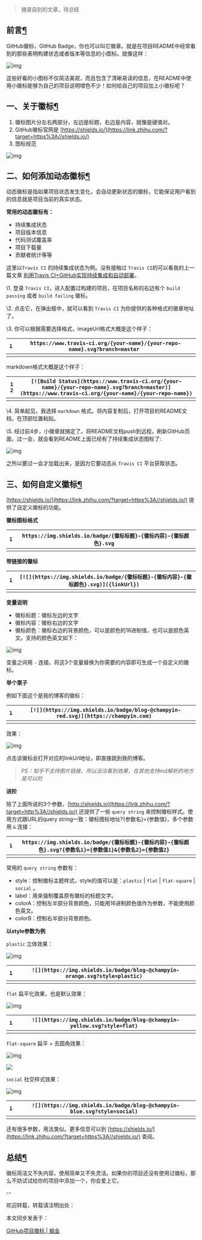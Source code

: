 > 摘录自别的文章，待总结

## 前言[¶](https://docs.dancehole.cn/Common/开发-通用知识/Git/git徽标/#_1)

GitHub徽标，GitHub Badge，你也可以叫它徽章。就是在项目README中经常看到的那些表明构建状态或者版本等信息的小图标。就像这样：

![img](https://docs.dancehole.cn/Common/%E5%BC%80%E5%8F%91-%E9%80%9A%E7%94%A8%E7%9F%A5%E8%AF%86/Git/git%E5%BE%BD%E6%A0%87/git%E5%BE%BD%E6%A0%87.assets/v2-0712b8aaa26b4fbd5ba7750151d1b72a_b.jpeg)

这些好看的小图标不仅简洁美观，而且包含了清晰易读的信息，在README中使用小徽标能够为自己的项目说明增色不少！如何给自己的项目加上小徽标呢？

## 一、关于徽标[¶](https://docs.dancehole.cn/Common/开发-通用知识/Git/git徽标/#_2)

1. 徽标图片分左右两部分，左边是标题，右边是内容，就像是键值对。
2. GitHub徽标官网是 [https://shields.io/](https://link.zhihu.com/?target=https%3A//shields.io/)
3. 图标规范

![img](https://docs.dancehole.cn/Common/%E5%BC%80%E5%8F%91-%E9%80%9A%E7%94%A8%E7%9F%A5%E8%AF%86/Git/git%E5%BE%BD%E6%A0%87/git%E5%BE%BD%E6%A0%87.assets/v2-7a094c74408a890e0087fcd03789aa97_b.jpg)

## 二、如何添加动态徽标[¶](https://docs.dancehole.cn/Common/开发-通用知识/Git/git徽标/#_3)

动态徽标是指如果项目状态发生变化，会自动更新状态的徽标，它能保证用户看到的信息就是项目当前的真实状态。

**常用的动态徽标有：**

- 持续集成状态
- 项目版本信息
- 代码测试覆盖率
- 项目下载量
- 贡献者统计等等

这里以`Travis CI` 的持续集成状态为例。没有接触过 `Travis CI`的可以看我的上一篇文章 [利用Travis CI+GitHub实现持续集成和自动部署](https://link.zhihu.com/?target=https%3A//champyin.com/2019/09/27/%E5%88%A9%E7%94%A8Travis-CI-GitHub%E5%AE%9E%E7%8E%B0%E6%8C%81%E7%BB%AD%E9%9B%86%E6%88%90%E5%92%8C%E8%87%AA%E5%8A%A8%E9%83%A8%E7%BD%B2/)。

\1. 登录 `Travis CI`，进入配置过构建的项目，在项目名称的右边有个 `build passing` 或者 `build failing` 徽标。

\2. 点击它，在弹出框中，就可以看到 `Travis CI` 为你提供的各种格式的徽章地址了。

\3. 你可以根据需要选择格式，imageUrl格式大概是这个样子：

| `1`  | `https://www.travis-ci.org/{your-name}/{your-repo-name}.svg?branch=master ` |
| ---- | ------------------------------------------------------------ |
|      |                                                              |

markdown格式大概是这个样子：

| `1 2` | `[![Build Status](https://www.travis-ci.org/{your-name}/{your-repo-name}.svg?branch=master)] (https://www.travis-ci.org/{your-name}/{your-repo-name}) ` |
| ----- | ------------------------------------------------------------ |
|       |                                                              |

\4. 简单起见，我选择 `markdown` 格式。将内容复制后，打开项目的README文档，在顶部位置粘贴。

\5. 经过前4步，小徽章就搞定了。将README文档push到远程，刷新GitHub页面，过一会，就会看到README上面已经有了持续集成状态图标了:

![img](https://docs.dancehole.cn/Common/%E5%BC%80%E5%8F%91-%E9%80%9A%E7%94%A8%E7%9F%A5%E8%AF%86/Git/git%E5%BE%BD%E6%A0%87/git%E5%BE%BD%E6%A0%87.assets/v2-e681b26202fa5b53eb65e92fcdc57e26_b.png)

之所以要过一会才加载出来，是因为它要动态从 `Travis CI` 平台获取状态。

## 三、如何自定义徽标[¶](https://docs.dancehole.cn/Common/开发-通用知识/Git/git徽标/#_4)

[https://shields.io/](https://link.zhihu.com/?target=https%3A//shields.io/) 提供了自定义徽标的功能。

**徽标图标格式**

| `1`  | `https://img.shields.io/badge/{徽标标题}-{徽标内容}-{徽标颜色}.svg ` |
| ---- | ------------------------------------------------------------ |
|      |                                                              |

**带链接的徽标**

| `1`  | `[![](https://img.shields.io/badge/{徽标标题}-{徽标内容}-{徽标颜色}.svg)]({linkUrl}) ` |
| ---- | ------------------------------------------------------------ |
|      |                                                              |

**变量说明**

- 徽标标题：徽标左边的文字
- 徽标内容：徽标右边的文字
- 徽标颜色：徽标右边的背景颜色，可以是颜色的16进制值，也可以是颜色英文。支持的颜色英文如下：

![img](https://docs.dancehole.cn/Common/%E5%BC%80%E5%8F%91-%E9%80%9A%E7%94%A8%E7%9F%A5%E8%AF%86/Git/git%E5%BE%BD%E6%A0%87/git%E5%BE%BD%E6%A0%87.assets/v2-fd14fc4888feb40e5ce12a44b2261823_b.jpg)

变量之间用 `-` 连接。将这3个变量替换为你需要的内容即可生成一个自定义的徽标。

**举个栗子**

例如下面这个是我的博客的徽标：

| `1`  | `[![](https://img.shields.io/badge/blog-@champyin-red.svg)](https://champyin.com) ` |
| ---- | ------------------------------------------------------------ |
|      |                                                              |

效果：

![img](https://docs.dancehole.cn/Common/%E5%BC%80%E5%8F%91-%E9%80%9A%E7%94%A8%E7%9F%A5%E8%AF%86/Git/git%E5%BE%BD%E6%A0%87/git%E5%BE%BD%E6%A0%87.assets/v2-bd8305866d124bd4af544f5b2aff08fa_b.png)

点击该徽标会打开对应的linkUrl地址，即直接跳到我的博客。

> *PS：知乎不支持图片链接，所以没法看到效果，在其他支持md解析的地方是可以的*

**进阶**

除了上面所说的3个参数，[http://shields.io](https://link.zhihu.com/?target=http%3A//shields.io/) 还提供了一些 `query string` 来控制徽标样式。使用方式跟URL的query string一致：徽标图标地址?{参数名}={参数值}，多个参数用 `&` 连接：

| `1`  | `https://img.shields.io/badge/{徽标标题}-{徽标内容}-{徽标颜色}.svg?{参数名1}={参数值1}&{参数名2}={参数值2} ` |
| ---- | ------------------------------------------------------------ |
|      |                                                              |

常用的 `query string` 参数有：

- style：控制徽标主题样式，style的值可以是：`plastic` | `flat` | `flat-square` | `social` 。
- label：用来强制覆盖原有徽标的标题文字。
- colorA：控制左半部分背景颜色，只能用16进制颜色值作为参数，不能使用颜色英文。
- colorB：控制右半部分背景颜色。

**以style参数为例**

`plastic` 立体效果：

![img](https://docs.dancehole.cn/Common/%E5%BC%80%E5%8F%91-%E9%80%9A%E7%94%A8%E7%9F%A5%E8%AF%86/Git/git%E5%BE%BD%E6%A0%87/git%E5%BE%BD%E6%A0%87.assets/v2-41c39d034e1e4d937b1480b45d5e5bf9_b.png)

| `1`  | `![](https://img.shields.io/badge/blog-@champyin-orange.svg?style=plastic) ` |
| ---- | ------------------------------------------------------------ |
|      |                                                              |

`flat` 扁平化效果，也是默认效果：

![img](https://docs.dancehole.cn/Common/%E5%BC%80%E5%8F%91-%E9%80%9A%E7%94%A8%E7%9F%A5%E8%AF%86/Git/git%E5%BE%BD%E6%A0%87/git%E5%BE%BD%E6%A0%87.assets/v2-bb1b07160f69dec9637e71cca07f61a0_b.png)

| `1`  | `![](https://img.shields.io/badge/blog-@champyin-yellow.svg?style=flat) ` |
| ---- | ------------------------------------------------------------ |
|      |                                                              |

`flat-square` 扁平 + 去圆角效果：

![img](https://docs.dancehole.cn/Common/%E5%BC%80%E5%8F%91-%E9%80%9A%E7%94%A8%E7%9F%A5%E8%AF%86/Git/git%E5%BE%BD%E6%A0%87/git%E5%BE%BD%E6%A0%87.assets/v2-7cc5f204140f66f3aa60ec007e5856a2_b.png)

![]([https://img.shields.io/badge/blog-@champyin-success.svg?style=flat-square](https://link.zhihu.com/?target=https%3A//img.shields.io/badge/blog-%40champyin-success.svg%3Fstyle%3Dflat-square))

`social` 社交样式效果：

![img](https://docs.dancehole.cn/Common/%E5%BC%80%E5%8F%91-%E9%80%9A%E7%94%A8%E7%9F%A5%E8%AF%86/Git/git%E5%BE%BD%E6%A0%87/git%E5%BE%BD%E6%A0%87.assets/v2-0da6dc311fe38a1d1d273fc5c2dcc658_b.png)

| `1`  | `![](https://img.shields.io/badge/blog-@champyin-blue.svg?style=social) ` |
| ---- | ------------------------------------------------------------ |
|      |                                                              |

还有很多参数，用法类似。更多信息可以到 [https://shields.io/](https://link.zhihu.com/?target=https%3A//shields.io/) 查阅。

## 总结[¶](https://docs.dancehole.cn/Common/开发-通用知识/Git/git徽标/#_5)

徽标简洁又不失内容，使用简单又不失灵活。如果你的项目还没有使用过徽标，那么不妨试试给你的项目中添加一个，你会爱上它。

\--

欢迎转载，转载请注明出处：

本文同步发表于：

[GitHub项目徽标 | 掘金](https://link.zhihu.com/?target=https%3A//juejin.im/post/5d98b2666fb9a04e1c07e071)